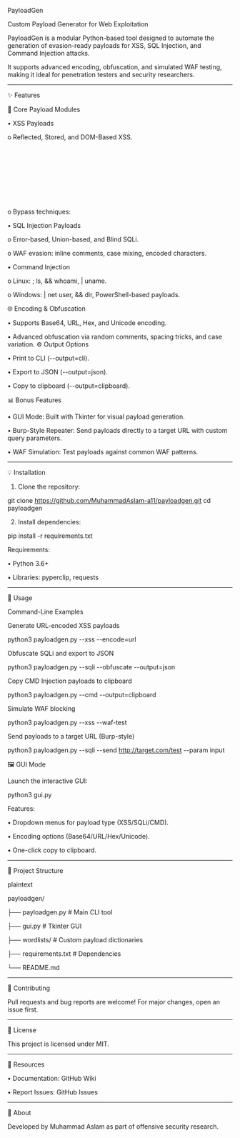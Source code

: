 PayloadGen

Custom Payload Generator for Web Exploitation

PayloadGen is a modular Python-based tool designed to automate the generation of evasion-ready payloads for XSS, SQL Injection, and Command Injection attacks. 

It supports advanced encoding, obfuscation, and simulated WAF testing, making it ideal for penetration testers and security researchers.
________________________________________
✨ Features

🔧 Core Payload Modules

•	XSS Payloads

o	Reflected, Stored, and DOM-Based XSS.

o	Bypass techniques: <svg>, srcdoc, null bytes, malformed tags.

•	SQL Injection Payloads

o	Error-based, Union-based, and Blind SQLi.

o	WAF evasion: inline comments, case mixing, encoded characters.

•	Command Injection

o	Linux: ; ls, && whoami, | uname.

o	Windows: | net user, && dir, PowerShell-based payloads.

🌐 Encoding & Obfuscation

•	Supports Base64, URL, Hex, and Unicode encoding.

•	Advanced obfuscation via random comments, spacing tricks, and case variation.
⚙️ Output Options

•	Print to CLI (--output=cli).

•	Export to JSON (--output=json).

•	Copy to clipboard (--output=clipboard).

📊 Bonus Features

•	GUI Mode: Built with Tkinter for visual payload generation.

•	Burp-Style Repeater: Send payloads directly to a target URL with custom query parameters.

•	WAF Simulation: Test payloads against common WAF patterns.
________________________________________
💡 Installation
1.	Clone the repository:

git clone https://github.com/MuhammadAslam-a11/payloadgen.git
cd payloadgen

2.	Install dependencies:

pip install -r requirements.txt

Requirements:

•	Python 3.6+

•	Libraries: pyperclip, requests
________________________________________
🔧 Usage

Command-Line Examples

Generate URL-encoded XSS payloads	

python3 payloadgen.py --xss --encode=url

Obfuscate SQLi and export to JSON	

python3 payloadgen.py --sqli --obfuscate --output=json

Copy CMD Injection payloads to clipboard	

python3 payloadgen.py --cmd --output=clipboard

Simulate WAF blocking	

python3 payloadgen.py --xss --waf-test

Send payloads to a target URL (Burp-style)	

python3 payloadgen.py --sqli --send http://target.com/test --param input

🖼️ GUI Mode

Launch the interactive GUI:

python3 gui.py


Features:

•	Dropdown menus for payload type (XSS/SQLi/CMD).

•	Encoding options (Base64/URL/Hex/Unicode).

•	One-click copy to clipboard.
________________________________________
📂 Project Structure

plaintext


payloadgen/  

├── payloadgen.py    # Main CLI tool  

├── gui.py           # Tkinter GUI  

├── wordlists/       # Custom payload dictionaries  

├── requirements.txt # Dependencies  

└── README.md  
________________________________________
🤝 Contributing

Pull requests and bug reports are welcome! For major changes, open an issue first.
________________________________________
📜 License

This project is licensed under MIT.
________________________________________
📌 Resources

•	Documentation: GitHub Wiki

•	Report Issues: GitHub Issues
________________________________________
🚀 About

Developed by Muhammad Aslam as part of offensive security research.
